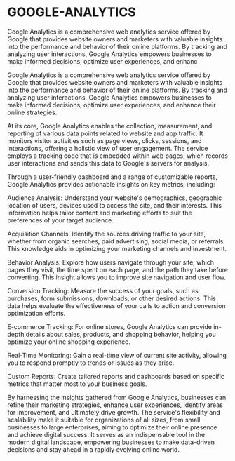 # GOOGLE-ANALYTICS
Google Analytics is a comprehensive web analytics service offered by Google that provides website owners and marketers with valuable insights into the performance and behavior of their online platforms. By tracking and analyzing user interactions, Google Analytics empowers businesses to make informed decisions, optimize user experiences, and enhanc


Google Analytics is a comprehensive web analytics service offered by Google that provides website owners and marketers with valuable insights into the performance and behavior of their online platforms. By tracking and analyzing user interactions, Google Analytics empowers businesses to make informed decisions, optimize user experiences, and enhance their online strategies.

At its core, Google Analytics enables the collection, measurement, and reporting of various data points related to website and app traffic. It monitors visitor activities such as page views, clicks, sessions, and interactions, offering a holistic view of user engagement. The service employs a tracking code that is embedded within web pages, which records user interactions and sends this data to Google's servers for analysis.

Through a user-friendly dashboard and a range of customizable reports, Google Analytics provides actionable insights on key metrics, including:

Audience Analysis: Understand your website's demographics, geographic location of users, devices used to access the site, and their interests. This information helps tailor content and marketing efforts to suit the preferences of your target audience.

Acquisition Channels: Identify the sources driving traffic to your site, whether from organic searches, paid advertising, social media, or referrals. This knowledge aids in optimizing your marketing channels and investment.

Behavior Analysis: Explore how users navigate through your site, which pages they visit, the time spent on each page, and the path they take before converting. This insight allows you to improve site navigation and user flow.

Conversion Tracking: Measure the success of your goals, such as purchases, form submissions, downloads, or other desired actions. This data helps evaluate the effectiveness of your calls to action and conversion optimization efforts.

E-commerce Tracking: For online stores, Google Analytics can provide in-depth details about sales, products, and shopping behavior, helping you optimize your online shopping experience.

Real-Time Monitoring: Gain a real-time view of current site activity, allowing you to respond promptly to trends or issues as they arise.

Custom Reports: Create tailored reports and dashboards based on specific metrics that matter most to your business goals.

By harnessing the insights gathered from Google Analytics, businesses can refine their marketing strategies, enhance user experiences, identify areas for improvement, and ultimately drive growth. The service's flexibility and scalability make it suitable for organizations of all sizes, from small businesses to large enterprises, aiming to optimize their online presence and achieve digital success. It serves as an indispensable tool in the modern digital landscape, empowering businesses to make data-driven decisions and stay ahead in a rapidly evolving online world.
